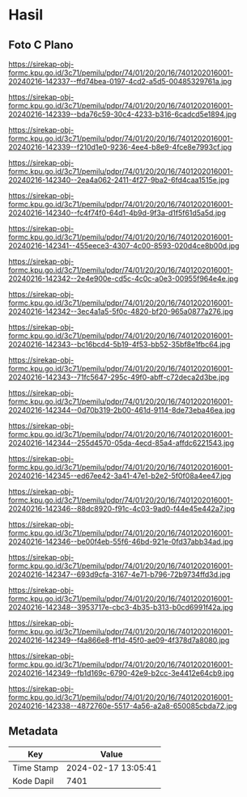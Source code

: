 # Hasil

## Foto C Plano

https://sirekap-obj-formc.kpu.go.id/3c71/pemilu/pdpr/74/01/20/20/16/7401202016001-20240216-142337--ffd74bea-0197-4cd2-a5d5-00485329761a.jpg

https://sirekap-obj-formc.kpu.go.id/3c71/pemilu/pdpr/74/01/20/20/16/7401202016001-20240216-142339--bda76c59-30c4-4233-b316-6cadcd5e1894.jpg

https://sirekap-obj-formc.kpu.go.id/3c71/pemilu/pdpr/74/01/20/20/16/7401202016001-20240216-142339--f210d1e0-9236-4ee4-b8e9-4fce8e7993cf.jpg

https://sirekap-obj-formc.kpu.go.id/3c71/pemilu/pdpr/74/01/20/20/16/7401202016001-20240216-142340--2ea4a062-2411-4f27-9ba2-6fd4caa1515e.jpg

https://sirekap-obj-formc.kpu.go.id/3c71/pemilu/pdpr/74/01/20/20/16/7401202016001-20240216-142340--fc4f74f0-64d1-4b9d-9f3a-d1f5f61d5a5d.jpg

https://sirekap-obj-formc.kpu.go.id/3c71/pemilu/pdpr/74/01/20/20/16/7401202016001-20240216-142341--455eece3-4307-4c00-8593-020d4ce8b00d.jpg

https://sirekap-obj-formc.kpu.go.id/3c71/pemilu/pdpr/74/01/20/20/16/7401202016001-20240216-142342--2e4e900e-cd5c-4c0c-a0e3-00955f964e4e.jpg

https://sirekap-obj-formc.kpu.go.id/3c71/pemilu/pdpr/74/01/20/20/16/7401202016001-20240216-142342--3ec4a1a5-5f0c-4820-bf20-965a0877a276.jpg

https://sirekap-obj-formc.kpu.go.id/3c71/pemilu/pdpr/74/01/20/20/16/7401202016001-20240216-142343--bc16bcd4-5b19-4f53-bb52-35bf8e1fbc64.jpg

https://sirekap-obj-formc.kpu.go.id/3c71/pemilu/pdpr/74/01/20/20/16/7401202016001-20240216-142343--71fc5647-295c-49f0-abff-c72deca2d3be.jpg

https://sirekap-obj-formc.kpu.go.id/3c71/pemilu/pdpr/74/01/20/20/16/7401202016001-20240216-142344--0d70b319-2b00-461d-9114-8de73eba46ea.jpg

https://sirekap-obj-formc.kpu.go.id/3c71/pemilu/pdpr/74/01/20/20/16/7401202016001-20240216-142344--255d4570-05da-4ecd-85a4-affdc6221543.jpg

https://sirekap-obj-formc.kpu.go.id/3c71/pemilu/pdpr/74/01/20/20/16/7401202016001-20240216-142345--ed67ee42-3a41-47e1-b2e2-5f0f08a4ee47.jpg

https://sirekap-obj-formc.kpu.go.id/3c71/pemilu/pdpr/74/01/20/20/16/7401202016001-20240216-142346--88dc8920-f91c-4c03-9ad0-f44e45e442a7.jpg

https://sirekap-obj-formc.kpu.go.id/3c71/pemilu/pdpr/74/01/20/20/16/7401202016001-20240216-142346--be00f4eb-55f6-46bd-921e-0fd37abb34ad.jpg

https://sirekap-obj-formc.kpu.go.id/3c71/pemilu/pdpr/74/01/20/20/16/7401202016001-20240216-142347--693d9cfa-3167-4e71-b796-72b9734ffd3d.jpg

https://sirekap-obj-formc.kpu.go.id/3c71/pemilu/pdpr/74/01/20/20/16/7401202016001-20240216-142348--3953717e-cbc3-4b35-b313-b0cd6991f42a.jpg

https://sirekap-obj-formc.kpu.go.id/3c71/pemilu/pdpr/74/01/20/20/16/7401202016001-20240216-142349--f4a866e8-ff1d-45f0-ae09-4f378d7a8080.jpg

https://sirekap-obj-formc.kpu.go.id/3c71/pemilu/pdpr/74/01/20/20/16/7401202016001-20240216-142349--fb1d169c-6790-42e9-b2cc-3e4412e64cb9.jpg

https://sirekap-obj-formc.kpu.go.id/3c71/pemilu/pdpr/74/01/20/20/16/7401202016001-20240216-142338--4872760e-5517-4a56-a2a8-650085cbda72.jpg


## Metadata

| Key        | Value               |
| ---------- | ------------------- |
| Time Stamp | 2024-02-17 13:05:41 |
| Kode Dapil | 7401                |



